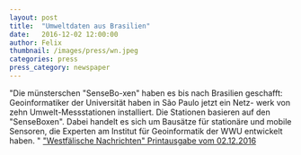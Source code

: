 ```yaml
---
layout: post
title:  "Umweltdaten aus Brasilien"
date:   2016-12-02 12:00:00
author: Felix
thumbnail: /images/press/wn.jpeg
categories: press
press_category: newspaper
---
```

"Die münsterschen "SenseBo-xen" haben es bis nach Brasilien geschafft: Geoinformatiker der Universität haben in São Paulo jetzt ein Netz- werk von zehn Umwelt-Messstationen installiert. Die Stationen basieren auf den "SenseBoxen". Dabei handelt es sich um Bausätze für stationäre und mobile Sensoren, die Experten am Institut für Geoinformatik der WWU entwickelt haben. "
<a href="http://www.wn.de/" target="_blank">"Westfälische Nachrichten" Printausgabe vom 02.12.2016</a>

